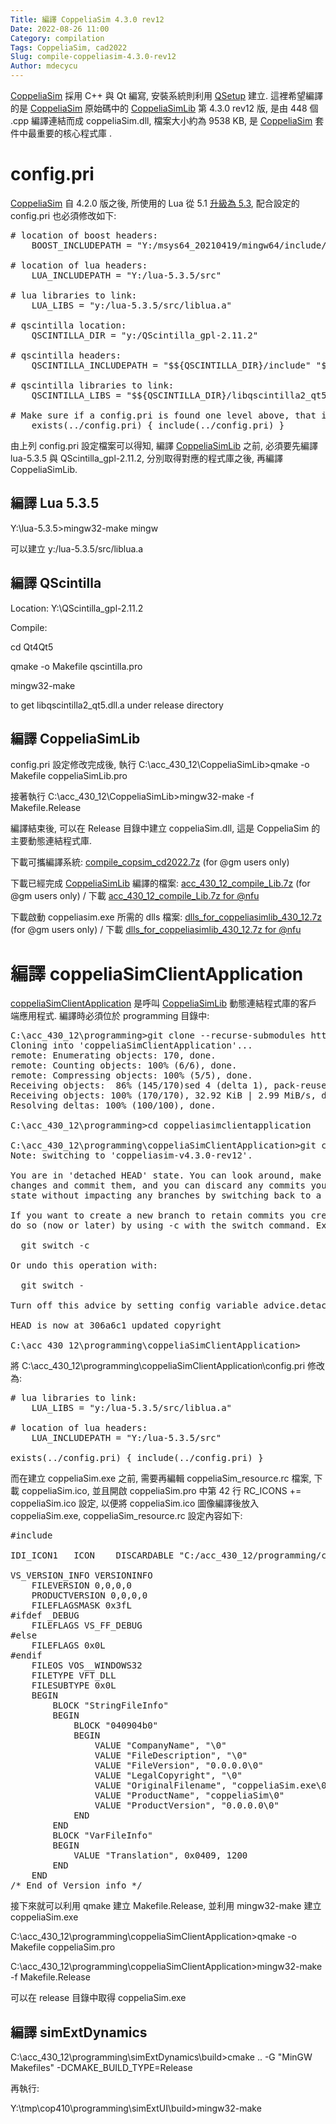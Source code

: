 ```yaml
---
Title: 編譯 CoppeliaSim 4.3.0 rev12
Date: 2022-08-26 11:00
Category: compilation
Tags: CoppeliaSim, cad2022
Slug: compile-coppeliasim-4.3.0-rev12
Author: mdecycu
---
```


[CoppeliaSim] 採用 C++ 與 Qt 編寫, 安裝系統則利用 [QSetup] 建立. 這裡希望編譯的是 [CoppeliaSim] 原始碼中的 [CoppeliaSimLib] 第 4.3.0 rev12 版, 是由 448 個 .cpp 編譯連結而成 coppeliaSim.dll, 檔案大小約為 9538 KB, 是 [CoppeliaSim] 套件中最重要的核心程式庫 .

[QSetup]: https://www.pantaray.com/qsetup.html
[CoppeliaSim]: https://www.coppeliarobotics.com/
[CoppeliaSimLib]: https://github.com/CoppeliaRobotics/CoppeliaSimLib

<!-- PELICAN_END_SUMMARY -->

config.pri
====

[CoppeliaSim] 自 4.2.0 版之後, 所使用的 Lua 從 5.1 [升級為 5.3], 配合設定的 config.pri 也必須修改如下:

[升級為 5.3]: https://www.coppeliarobotics.com/helpFiles/en/versionInfo.htm#coppeliaSim4.2.0

<pre class="brush: jscript">
# location of boost headers:
    BOOST_INCLUDEPATH = "Y:/msys64_20210419/mingw64/include/boost"

# location of lua headers:
    LUA_INCLUDEPATH = "Y:/lua-5.3.5/src" 

# lua libraries to link:
    LUA_LIBS = "y:/lua-5.3.5/src/liblua.a" 
 
# qscintilla location:
    QSCINTILLA_DIR = "y:/QScintilla_gpl-2.11.2"

# qscintilla headers:
    QSCINTILLA_INCLUDEPATH = "$${QSCINTILLA_DIR}/include" "$${QSCINTILLA_DIR}/Qt4Qt5"
 
# qscintilla libraries to link:
    QSCINTILLA_LIBS = "$${QSCINTILLA_DIR}/libqscintilla2_qt5.dll.a" 

# Make sure if a config.pri is found one level above, that it will be used instead of this one:
    exists(../config.pri) { include(../config.pri) }
</pre>

由上列 config.pri 設定檔案可以得知, 編譯 [CoppeliaSimLib] 之前, 必須要先編譯 lua-5.3.5 與 QScintilla_gpl-2.11.2, 分別取得對應的程式庫之後, 再編譯 CoppeliaSimLib.

編譯 Lua 5.3.5
----

Y:\lua-5.3.5>mingw32-make mingw

可以建立 y:/lua-5.3.5/src/liblua.a

編譯 QScintilla
----

Location: Y:\QScintilla_gpl-2.11.2

Compile:

cd Qt4Qt5

qmake -o Makefile qscintilla.pro

mingw32-make

to get libqscintilla2_qt5.dll.a under release directory

編譯 CoppeliaSimLib
----

config.pri 設定修改完成後, 執行 C:\acc_430_12\CoppeliaSimLib>qmake -o Makefile coppeliaSimLib.pro

接著執行 C:\acc_430_12\CoppeliaSimLib>mingw32-make -f Makefile.Release

編譯結束後, 可以在 Release 目錄中建立 coppeliaSim.dll, 這是 CoppeliaSim 的主要動態連結程式庫.

下載可攜編譯系統: [compile_copsim_cd2022.7z] (for @gm users only)

下載已經完成 [CoppeliaSimLib] 編譯的檔案: [acc_430_12_compile_Lib.7z] (for @gm users only) / 下載 [acc_430_12_compile_Lib.7z for @nfu]

下載啟動 coppeliasim.exe 所需的 dlls 檔案: [dlls_for_coppeliasimlib_430_12.7z] (for @gm users only) / 下載 [dlls_for_coppeliasimlib_430_12.7z for @nfu]

[compile_copsim_cd2022.7z]: https://gmnfuedutw-my.sharepoint.com/:u:/g/personal/yen_gm_nfu_edu_tw/Eb56ldJfZl9CiPU_5sb0-_4B5scF30r6z4FTQT__aWzkEA?e=zE8eVL
[acc_430_12_compile_Lib.7z]: https://gmnfuedutw-my.sharepoint.com/:u:/g/personal/yen_gm_nfu_edu_tw/EYC3oMxKuoRCoLXauEsjuTwBNuZA1jSFH97wFDjNoCgwVQ?e=FaHKUP
[acc_430_12_compile_Lib.7z for @nfu]: https://nfuedu-my.sharepoint.com/:u:/g/personal/yen_nfu_edu_tw/EZMsigoeLnZLint6T5xUvPgBqAOg4qUuM87EObAJPQNL-g?e=wuj0Jf
[dlls_for_coppeliasimlib_430_12.7z]: https://gmnfuedutw-my.sharepoint.com/:u:/g/personal/yen_gm_nfu_edu_tw/ETE26Bc_aipLjwlsoeIwVAsB-jeMPCLVjPLRVnvO_No06w?e=BAL8SC
[dlls_for_coppeliasimlib_430_12.7z for @nfu]: https://nfuedu-my.sharepoint.com/:u:/g/personal/yen_nfu_edu_tw/ES_mjjBJy4xBhqio4cnmyjgBaosGtRWSo7kCV-JIfY-Fwg?e=HXIdpv

編譯 coppeliaSimClientApplication
====

[coppeliaSimClientApplication] 是呼叫 [CoppeliaSimLib] 動態連結程式庫的客戶端應用程式. 編譯時必須位於 programming 目錄中:

<pre class="brush: jscript">
C:\acc_430_12\programming>git clone --recurse-submodules https://github.com/CoppeliaRobotics/coppeliaSimClientApplication.git
Cloning into 'coppeliaSimClientApplication'...
remote: Enumerating objects: 170, done.
remote: Counting objects: 100% (6/6), done.
remote: Compressing objects: 100% (5/5), done.
Receiving objects:  86% (145/170)sed 4 (delta 1), pack-reused 164eceiving objects:  82% (140/1
Receiving objects: 100% (170/170), 32.92 KiB | 2.99 MiB/s, done.
Resolving deltas: 100% (100/100), done.

C:\acc_430_12\programming>cd coppeliasimclientapplication

C:\acc_430_12\programming\coppeliaSimClientApplication>git checkout coppeliasim-v4.3.0-rev12
Note: switching to 'coppeliasim-v4.3.0-rev12'.

You are in 'detached HEAD' state. You can look around, make experimental
changes and commit them, and you can discard any commits you make in this
state without impacting any branches by switching back to a branch.

If you want to create a new branch to retain commits you create, you may
do so (now or later) by using -c with the switch command. Example:

  git switch -c <new-branch-name>

Or undo this operation with:

  git switch -

Turn off this advice by setting config variable advice.detachedHead to false

HEAD is now at 306a6c1 updated copyright

C:\acc_430_12\programming\coppeliaSimClientApplication>
</pre>

將 C:\acc_430_12\programming\coppeliaSimClientApplication\config.pri 修改為:

<pre class="brush: jscript">
# lua libraries to link:
    LUA_LIBS = "y:/lua-5.3.5/src/liblua.a" 

# location of lua headers:
    LUA_INCLUDEPATH = "Y:/lua-5.3.5/src" 

exists(../config.pri) { include(../config.pri) }
</pre>

而在建立 coppeliaSim.exe 之前, 需要再編輯 coppeliaSim_resource.rc 檔案, 下載 coppeliaSim.ico, 並且開啟 coppeliaSim.pro 中第 42 行 RC_ICONS += coppeliaSim.ico 設定, 以便將 coppeliaSim.ico 圖像編譯後放入 coppeliaSim.exe, coppeliaSim_resource.rc 設定內容如下:

<pre class="brush: jscript">
#include <windows.h>

IDI_ICON1	ICON	DISCARDABLE	"C:/acc_430_12/programming/coppeliaSimClientApplication/coppeliaSim.ico"

VS_VERSION_INFO VERSIONINFO
	FILEVERSION 0,0,0,0
	PRODUCTVERSION 0,0,0,0
	FILEFLAGSMASK 0x3fL
#ifdef _DEBUG
	FILEFLAGS VS_FF_DEBUG
#else
	FILEFLAGS 0x0L
#endif
	FILEOS VOS__WINDOWS32
	FILETYPE VFT_DLL
	FILESUBTYPE 0x0L
	BEGIN
		BLOCK "StringFileInfo"
		BEGIN
			BLOCK "040904b0"
			BEGIN
				VALUE "CompanyName", "\0"
				VALUE "FileDescription", "\0"
				VALUE "FileVersion", "0.0.0.0\0"
				VALUE "LegalCopyright", "\0"
				VALUE "OriginalFilename", "coppeliaSim.exe\0"
				VALUE "ProductName", "coppeliaSim\0"
				VALUE "ProductVersion", "0.0.0.0\0"
			END
		END
		BLOCK "VarFileInfo"
		BEGIN
			VALUE "Translation", 0x0409, 1200
		END
	END
/* End of Version info */
</pre>

接下來就可以利用 qmake 建立 Makefile.Release, 並利用 mingw32-make 建立 coppeliaSim.exe

C:\acc_430_12\programming\coppeliaSimClientApplication>qmake -o Makefile coppeliaSim.pro

C:\acc_430_12\programming\coppeliaSimClientApplication>mingw32-make -f Makefile.Release

可以在 release 目錄中取得 coppeliaSim.exe

[coppeliaSimClientApplication]: https://github.com/CoppeliaRobotics/coppeliaSimClientApplication

編譯 simExtDynamics
----

C:\acc_430_12\programming\simExtDynamics\build>cmake .. -G "MinGW Makefiles" -DCMAKE_BUILD_TYPE=Release

再執行:

Y:\tmp\cop410\programming\simExtUI\build>mingw32-make
